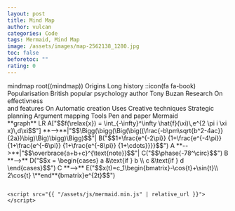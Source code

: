 ```yaml
---
layout: post
title: Mind Map
author: vulcan
categories: Code
tags: Mermaid, Mind Map
image: /assets/images/map-2562138_1280.jpg
toc: false
beforetoc: ""
rating: 0
---
```

<div class="mermaid">
mindmap
root((mindmap))
Origins
Long history
::icon(fa fa-book)
Popularisation
British popular psychology author Tony Buzan
Research
On effectivness<br/>and features
On Automatic creation
Uses
Creative techniques
Strategic planning
Argument mapping
Tools
Pen and paper
Mermaid
</div>

<div class="mermaid">
**graph** LR
A["$$f(\relax{x}) = \int_{-\infty}^\infty \hat{f}(\xi)\,e^{2 \pi i \xi x}\,d\xi$$"] **-->**|"$$\Bigg(\bigg(\Big(\big((\frac{-b\pm\sqrt{b^2-4ac}}{2a})\big)\Big)\bigg)\Bigg)$$"| B("$$1+\frac{e^{-2\pi}} {1+\frac{e^{-4\pi}} {1+\frac{e^{-6\pi}} {1+\frac{e^{-8\pi}} {1+\cdots}}}}$$")
A **-->**|"$$\overbrace{a+b+c}^{\text{note}}$$"| C("$$\phase{-78^\circ}$$")
B **-->** D("$$x = \begin{cases} a &\text{if } b \\ c &\text{if } d \end{cases}$$")
C **-->** E("$$x(t)=c_1\begin{bmatrix}-\cos{t}+\sin{t}\\ 2\cos{t} \**end**{bmatrix}e^{2t}$$")
</div>

```

<script src="{{ "/assets/js/mermaid.min.js" | relative_url }}"></script>
```
